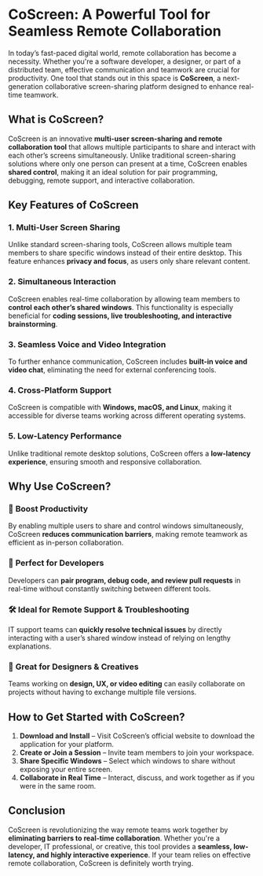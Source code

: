 # **CoScreen: A Powerful Tool for Seamless Remote Collaboration**  

In today’s fast-paced digital world, remote collaboration has become a necessity. Whether you're a software developer, a designer, or part of a distributed team, effective communication and teamwork are crucial for productivity. One tool that stands out in this space is **CoScreen**, a next-generation collaborative screen-sharing platform designed to enhance real-time teamwork.  

## **What is CoScreen?**  

CoScreen is an innovative **multi-user screen-sharing and remote collaboration tool** that allows multiple participants to share and interact with each other’s screens simultaneously. Unlike traditional screen-sharing solutions where only one person can present at a time, CoScreen enables **shared control**, making it an ideal solution for pair programming, debugging, remote support, and interactive collaboration.  

## **Key Features of CoScreen**  

### 1. **Multi-User Screen Sharing**  
Unlike standard screen-sharing tools, CoScreen allows multiple team members to share specific windows instead of their entire desktop. This feature enhances **privacy and focus**, as users only share relevant content.  

### 2. **Simultaneous Interaction**  
CoScreen enables real-time collaboration by allowing team members to **control each other’s shared windows**. This functionality is especially beneficial for **coding sessions, live troubleshooting, and interactive brainstorming**.  

### 3. **Seamless Voice and Video Integration**  
To further enhance communication, CoScreen includes **built-in voice and video chat**, eliminating the need for external conferencing tools.  

### 4. **Cross-Platform Support**  
CoScreen is compatible with **Windows, macOS, and Linux**, making it accessible for diverse teams working across different operating systems.  

### 5. **Low-Latency Performance**  
Unlike traditional remote desktop solutions, CoScreen offers a **low-latency experience**, ensuring smooth and responsive collaboration.  

## **Why Use CoScreen?**  

### 🚀 **Boost Productivity**  
By enabling multiple users to share and control windows simultaneously, CoScreen **reduces communication barriers**, making remote teamwork as efficient as in-person collaboration.  

### 🔧 **Perfect for Developers**  
Developers can **pair program, debug code, and review pull requests** in real-time without constantly switching between different tools.  

### 🛠 **Ideal for Remote Support & Troubleshooting**  
IT support teams can **quickly resolve technical issues** by directly interacting with a user’s shared window instead of relying on lengthy explanations.  

### 🎨 **Great for Designers & Creatives**  
Teams working on **design, UX, or video editing** can easily collaborate on projects without having to exchange multiple file versions.  

## **How to Get Started with CoScreen?**  

1. **Download and Install** – Visit CoScreen’s official website to download the application for your platform.  
2. **Create or Join a Session** – Invite team members to join your workspace.  
3. **Share Specific Windows** – Select which windows to share without exposing your entire screen.  
4. **Collaborate in Real Time** – Interact, discuss, and work together as if you were in the same room.  

## **Conclusion**  

CoScreen is revolutionizing the way remote teams work together by **eliminating barriers to real-time collaboration**. Whether you're a developer, IT professional, or creative, this tool provides a **seamless, low-latency, and highly interactive experience**. If your team relies on effective remote collaboration, CoScreen is definitely worth trying.  
